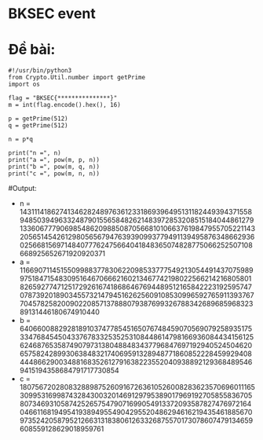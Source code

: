 # BKSEC event
# Đề bài:
```
#!/usr/bin/python3
from Crypto.Util.number import getPrime
import os

flag = "BKSEC{***************}"
m = int(flag.encode().hex(), 16)

p = getPrime(512)
q = getPrime(512)

n = p*q

print("n =", n)
print("a =", pow(m, p, n))
print("b =", pow(m, q, n))
print("c =", pow(m, n, n))
```

#Output:
* n = 143111418627413462824897636123318693964951311824493943715589485039496332487901556584826214839728532085151840448612791336067779069854862098850870566810106637619847955705221143205651454261298056567947639390993779491139495876348662936025668156971484077762475664041848365074828775066252507108668925652671920920371
* a = 11669071145155099883778306220985337775492130544914370759899751847154830951646706662160213467742198022566214216805801826592774712517292616741868646769448951216584222319259574707873920189034557321479451626256091085309965927659113937677045782582009022085713788807938769932678834268968596832389131446180674910440
* b = 6406600882928189103747785451650767484590705690792589351753347684545043376783325352531084486147981669360844341561256246876535874907973138048848343779684769719294052450462065758242899306384832174069591328948771860852228459929408444866290034881683526127916382235520409388921293684895469415194358684791717730854
* c = 18075672028083288987526091672636105260082836235706960111653099531699874328430032014691297953890179691927058558367058073469310587425265754790716990549133720935878274769721640466116819495419389495549042955204862946162194354618856709735242058795212663131838061263326875570173078607479134659608559128629018959761
